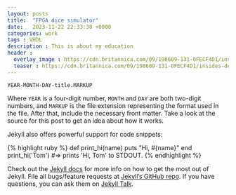 ```yaml
---
layout: posts
title:  "FPGA dice simulator"
date:   2023-11-22 22:33:38 +0000
categories: work
tags : VHDL
description : This is about my education
header :
  overlay_image : https://cdn.britannica.com/09/198609-131-0FECF4D1/insides-desktop-computer.jpg?w=600&q=60
  teaser : https://cdn.britannica.com/09/198609-131-0FECF4D1/insides-desktop-computer.jpg?w=600&q=60
---
```


`YEAR-MONTH-DAY-title.MARKUP`

Where `YEAR` is a four-digit number, `MONTH` and `DAY` are both two-digit numbers, and `MARKUP` is the file extension representing the format used in the file. After that, include the necessary front matter. Take a look at the source for this post to get an idea about how it works.

Jekyll also offers powerful support for code snippets:

{% highlight ruby %}
def print_hi(name)
  puts "Hi, #{name}"
end
print_hi('Tom')
#=> prints 'Hi, Tom' to STDOUT.
{% endhighlight %}

Check out the [Jekyll docs][jekyll-docs] for more info on how to get the most out of Jekyll. File all bugs/feature requests at [Jekyll’s GitHub repo][jekyll-gh]. If you have questions, you can ask them on [Jekyll Talk][jekyll-talk].

[jekyll-docs]: https://jekyllrb.com/docs/home
[jekyll-gh]:   https://github.com/jekyll/jekyll
[jekyll-talk]: https://talk.jekyllrb.com/

